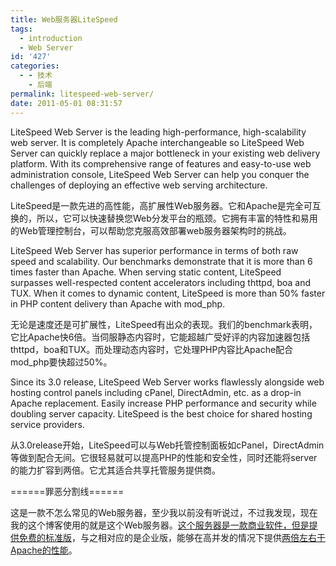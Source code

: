```yaml
---
title: Web服务器LiteSpeed
tags:
  - introduction
  - Web Server
id: '427'
categories:
  - - 技术
    - 后端
permalink: litespeed-web-server/
date: 2011-05-01 08:31:57
---
```


LiteSpeed Web Server is the leading high-performance, high-scalability web server. It is completely Apache interchangeable so LiteSpeed Web Server can quickly replace a major bottleneck in your existing web delivery platform. With its comprehensive range of features and easy-to-use web administration console, LiteSpeed Web Server can help you conquer the challenges of deploying an effective web serving architecture. 

LiteSpeed是一款先进的高性能，高扩展性Web服务器。它和Apache是完全可互换的，所以，它可以快速替换您Web分发平台的瓶颈。它拥有丰富的特性和易用的Web管理控制台，可以帮助您克服高效部署web服务器架构时的挑战。
<!-- more -->
LiteSpeed Web Server has superior performance in terms of both raw speed and scalability. Our benchmarks demonstrate that it is more than 6 times faster than Apache. When serving static content, LiteSpeed surpasses well-respected content accelerators including thttpd, boa and TUX. When it comes to dynamic content, LiteSpeed is more than 50% faster in PHP content delivery than Apache with mod_php. 

无论是速度还是可扩展性，LiteSpeed有出众的表现。我们的benchmark表明，它比Apache快6倍。当伺服静态内容时，它能超越广受好评的内容加速器包括thttpd，boa和TUX。而处理动态内容时，它处理PHP内容比Apache配合mod_php要快超过50%。

Since its 3.0 release, LiteSpeed Web Server works flawlessly alongside web hosting control panels including cPanel, DirectAdmin, etc. as a drop-in Apache replacement. Easily increase PHP performance and security while doubling server capacity. LiteSpeed is the best choice for shared hosting service providers.

从3.0release开始，LiteSpeed可以与Web托管控制面板如cPanel，DirectAdmin等做到配合无间。它很轻易就可以提高PHP的性能和安全性，同时还能将server的能力扩容到两倍。它尤其适合共享托管服务提供商。

======罪恶分割线======

这是一款不怎么常见的Web服务器，至少我以前没有听说过，不过我发现，现在我的这个博客使用的就是这个Web服务器。[这个服务器是一款商业软件，但是提供免费的标准版](http://www.litespeedtech.com/litespeed-web-server-editions.html)，与之相对应的是企业版，能够在高并发的情况下提供[两倍左右于Apache的性能](http://www.litespeedtech.com/web-server-performance-comparison-litespeed-2.1-vs.html)。